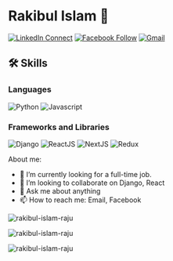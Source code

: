 # Rakibul Islam 👋

[![LinkedIn Connect](https://img.shields.io/badge/%20-Connect-black?color=14171A&labelColor=212121&logo=linkedin&logoColor=ffffff)](https://www.linkedin.com/in/rakibul-islam-raju/)
[![Facebook Follow](https://img.shields.io/badge/%20-Connect-black?color=14171A&labelColor=1976d2&logo=facebook&logoColor=ffffff)](https://www.facebook.com/m.rakibul.islam.raju/)
[![Gmail](https://img.shields.io/badge/%20-Send%20Mail-black?color=14171A&labelColor=ef5350&logo=gmail&logoColor=ffffff)](mailto:rakibul.islam7772588@gmail.com?subject=From%20GitHub&body=Hi,%20there.%20Found%20you%20from%20GitHub.)


## 🛠️ Skills

### Languages

![Python](https://img.shields.io/badge/Python-3776AB?style=for-the-badge&logo=python&logoColor=white)
![Javascript](https://img.shields.io/badge/JavaScript-323330?style=for-the-badge&logo=javascript&logoColor=F7DF1E)

### Frameworks and Libraries

![Django](https://img.shields.io/badge/django-%23092E20.svg?style=for-the-badge&logo=django&logoColor=white)
![ReactJS](https://img.shields.io/badge/react-%2320232a.svg?style=for-the-badge&logo=react&logoColor=%2361DAFB)
![NextJS](https://img.shields.io/badge/nextjs-%23000000.svg?style=for-the-badge&logo=next.js&logoColor=white)
![Redux](https://img.shields.io/badge/redux-%23593d88.svg?style=for-the-badge&logo=redux&logoColor=white)

About me:

- 🔭 I’m currently looking for a full-time job.
- 👯 I’m looking to collaborate on Django, React
- 💬 Ask me about anything
- 📫 How to reach me: Email, Facebook


<p align="">
<img align="" src="https://github-readme-stats.vercel.app/api/top-langs?username=rakibul-islam-raju&show_icons=true&locale=en&layout=compact" 		alt="rakibul-islam-raju" />
</p>

<p>
<img align="" src="https://github-readme-stats.vercel.app/api?username=rakibul-islam-raju&show_icons=true&locale=en" alt="rakibul-islam-raju" />
</p>

<p align="">
  <img align="center" src="https://github-readme-streak-stats.herokuapp.com/?user=rakibul-islam-raju&" alt="rakibul-islam-raju" />
</p>

